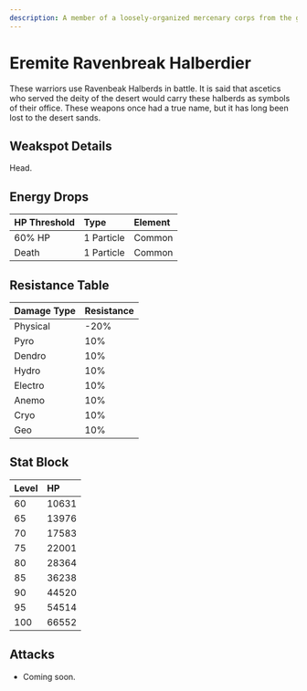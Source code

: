 ```yaml
---
description: A member of a loosely-organized mercenary corps from the golden desert sands. Will work for anyone as long as the pay is good.
---
```


# Eremite Ravenbreak Halberdier

These warriors use Ravenbeak Halberds in battle. It is said that ascetics who served the deity of the desert would carry these halberds as symbols of their office. These weapons once had a true name, but it has long been lost to the desert sands.

## Weakspot Details

Head.

## Energy Drops

| HP Threshold | Type       | Element |
| :----------- | :--------- | :------ |
| 60% HP       | 1 Particle | Common  |
| Death        | 1 Particle | Common  |

## Resistance Table

| Damage Type | Resistance |
| :---------- | :--------- |
| Physical    | -20%       |
| Pyro        | 10%        |
| Dendro      | 10%        |
| Hydro       | 10%        |
| Electro     | 10%        |
| Anemo       | 10%        |
| Cryo        | 10%        |
| Geo         | 10%        |

## Stat Block

| Level | HP    |
| :---- | :---- |
| 60    | 10631 |
| 65    | 13976 |
| 70    | 17583 |
| 75    | 22001 |
| 80    | 28364 |
| 85    | 36238 |
| 90    | 44520 |
| 95    | 54514 |
| 100   | 66552 |

## Attacks

* Coming soon.
